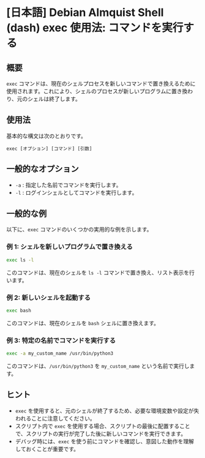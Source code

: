 # [日本語] Debian Almquist Shell (dash) exec 使用法: コマンドを実行する

## 概要
`exec` コマンドは、現在のシェルプロセスを新しいコマンドで置き換えるために使用されます。これにより、シェルのプロセスが新しいプログラムに置き換わり、元のシェルは終了します。

## 使用法
基本的な構文は次のとおりです。

```
exec [オプション] [コマンド] [引数]
```

## 一般的なオプション
- `-a` : 指定した名前でコマンドを実行します。
- `-l` : ログインシェルとしてコマンドを実行します。

## 一般的な例
以下に、`exec` コマンドのいくつかの実用的な例を示します。

### 例 1: シェルを新しいプログラムで置き換える
```sh
exec ls -l
```
このコマンドは、現在のシェルを `ls -l` コマンドで置き換え、リスト表示を行います。

### 例 2: 新しいシェルを起動する
```sh
exec bash
```
このコマンドは、現在のシェルを `bash` シェルに置き換えます。

### 例 3: 特定の名前でコマンドを実行する
```sh
exec -a my_custom_name /usr/bin/python3
```
このコマンドは、`/usr/bin/python3` を `my_custom_name` という名前で実行します。

## ヒント
- `exec` を使用すると、元のシェルが終了するため、必要な環境変数や設定が失われることに注意してください。
- スクリプト内で `exec` を使用する場合、スクリプトの最後に配置することで、スクリプトの実行が完了した後に新しいコマンドを実行できます。
- デバッグ時には、`exec` を使う前にコマンドを確認し、意図した動作を理解しておくことが重要です。